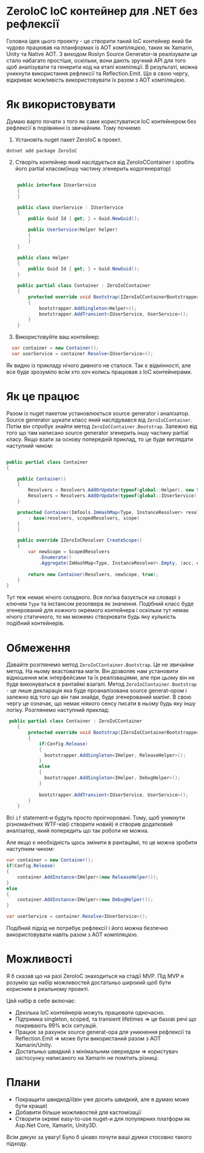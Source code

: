 # ZeroIoC IoC контейнер для .NET без рефлексії

Головна ідея цього проекту - це створити такий IoC контейнер який би чудово працював на планформах із AOT компіляцією, таких як Xamarin, Unity та Native AOT. З виходом Roslyn Source Generator-ів реалізувати це стало набагато простіше, оскільки, вони дають зручний API для того щоб аналізувати та генерити код на етапі компіляції. В результаті, можна уникнути використання рефлексії та Reflection.Emit. Що в свою чергу, відкриває можливість використовувати їх разом з AOT компіляцією.

# Як використовувати

Думаю варто почати з того як саме користуватися IoC контейнером без рефлексії в порівнянні із звичайним. Тому почнемо

1. Установіть nuget пакет ZeroIoC в проект.
```
dotnet add package ZeroIoC
```

2. Створіть контейнер який наслідується від ZeroIoCContainer і зробіть його partial класом(іншу частину згенерить кодогенератор)
``` cs

    public interface IUserService
    {
    }

    public class UserService : IUserService
    {
        public Guid Id { get; } = Guid.NewGuid();

        public UserService(Helper helper)
        {
        }
    }

    public class Helper
    {
        public Guid Id { get; } = Guid.NewGuid();
    }

    public partial class Container : ZeroIoCContainer
    {
        protected override void Bootstrap(IZeroIoCContainerBootstrapper bootstrapper)
        {
            bootstrapper.AddSingleton<Helper>();
            bootstrapper.AddTransient<IUserService, UserService>();
        }
    }

```

3. Використовуйте ваш контейнер:
``` cs 
  var container = new Container();
  var userService = container.Resolve<IUserService>();
```

Як видно із прикладу нічого дивного не сталося. Так є відмінності, але все буде зрозуміло всім хто хоч колись працював з IoC контейнерами.

# Як це працює

Разом із nuget пакетом установлюється source generator і аналізатор. Source generator шукати класс який наслідувався від ``` ZeroIoCContainer ```. Потім він спробує знайти метод ``` ZeroIoCContainer.Bootstrap ```. Залежно від того що там написано source generator згенерить іншу частину partial класу. Якщо взати за основу попередній приклад, то це буде виглядати наступний чином:

``` cs

public partial class Container
{

    public Container()
    {
        Resolvers = Resolvers.AddOrUpdate(typeof(global::Helper), new SingletonResolver(static resolver => new global::Helper()));
        Resolvers = Resolvers.AddOrUpdate(typeof(global::IUserService), new TransientResolver(static resolver => new global::UserService(resolver.Resolve<global::Helper>())));
    }

    protected Container(ImTools.ImHashMap<Type, InstanceResolver> resolvers, ImTools.ImHashMap<Type, InstanceResolver> scopedResolvers, bool scope = false)
        : base(resolvers, scopedResolvers, scope)
    {
    }

    public override IZeroIoCResolver CreateScope()
    {
        var newScope = ScopedResolvers
            .Enumerate()
            .Aggregate(ImHashMap<Type, InstanceResolver>.Empty, (acc, o) => acc.AddOrUpdate(o.Key, o.Value.Duplicate()));
        
        return new Container(Resolvers, newScope, true);
    }
}

```

Тут теж немає нічого складного. Вся логіка базується на словарі з ключем ``` Type ``` та інстансом резолвера як значення. Подібний класс буде згенерований для кожного окремого контейнера і оскільки тут немає нічого статичного, то ми можемо створювати будь яку кулькість подібний контейнерів.


# Обмеження

Давайте розглянемо метод ``` ZeroIoCContainer.Bootstrap ```. Це не звичайни метод. На ньому вкастоватва магія.
Він дозволяє нам установити відношення між інтерфейсами та їх реалізваціями, але при цьому він не буде виконуваться в рантаймі взагалі.
Метод ``` ZeroIoCContainer.Bootstrap ``` - це лише декларація яка буде проаналізована source generat-ором і залежно від того що він там знайде, буде згенерований мапінг.
В свою чергу це означає, що немає ніякого сенсу писати в ньому будь яку іншу логіку. Розглянемо наступний приклад:
``` cs
 public partial class Container : ZeroIoCContainer
    {
        protected override void Bootstrap(IZeroIoCContainerBootstrapper bootstrapper)
        {
            if(Config.Release)
            {
              bootstrapper.AddSingleton<IHelper, ReleaseHelper>();
            }
            else 
            {
              bootstrapper.AddSingleton<IHelper, DebugHelper>();
            }
            
            bootstrapper.AddTransient<IUserService, UserService>();
        }
    }
```
Всі `` if `` statement-и будуть просто проігноровані. Тому, щоб уникнути різноманітних WTF-ків(і створити новий) я створив додатковий аналізатор, який попередить що так роботи не можна.

Але якщо є необхідність щось змінити в рантацймі, то це можна зробити наступним чином:
``` cs 
var container = new Container();
if(Config.Release)
{
    container.AddInstance<IHelper>(new ReleaseHelper());
}
else 
{
    container.AddInstance<IHelper>(new DebugHelper());
}

var userService = container.Resolve<IUserService>();
```
Подібний підхід не потребує рефлексії і його можна безпечно використовувати навіть разом з AOT компіляцією.

# Можливості

Я б сказав що на разі ZeroIoC знаходиться на стадії MVP. Під MVP я розумію що набір можливостей достатьньо широкий щоб бути корисним в реальному проекті.

Цей набір в себе включає:
- Декілька IoC контейнерів можуть працювати одночасно.
- Підтримка singleton, scoped, та transient lifetimes => це базові речі що покривають 99% всіх ситуацій.
- Працює за рахунок source generat-ора для уникнення рефлексії та Reflection.Emit => може бути використаний разом з AOT Xamarin/Unity.
- Достатьньо швидкий з мінімальним оверхедом => користувач застосунку написаного на Xamarin не помітить різниці.


# Плани
- Покращити швидкодії(він уже досить швидкий, але я думаю може бути краще)
- Добавити більше можливостей для кастомізації
- Створити окремі easy-to-use nuget-и для популярних платформ як Asp.Net Core, Xamarin, Unity3D.

Всім дякую за увагу! Було б цікаво почути ваші думки стосовно такого підходу.
